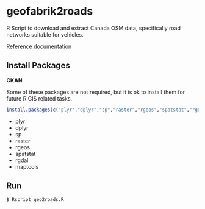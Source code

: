 # geofabrik2roads

R Script to download and extract Canada OSM data, specifically road networks suitable for vehicles.

[Reference documentation](http://download.geofabrik.de/osm-data-in-gis-formats-free.pdf)

## Install Packages
**CKAN**

Some of these packages are not required, but it is ok to install them for future R GIS related tasks.

```R
install.packages(c("plyr","dplyr","sp","raster","rgeos","spatstat","rgdal","maptools"))
```

* plyr
* dplyr
* sp
* raster
* rgeos
* spatstat
* rgdal
* maptools

## Run
```sh
$ Rscript geo2roads.R
```
